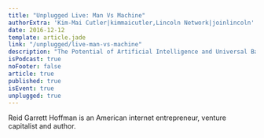```yaml
---
title: "Unplugged Live: Man Vs Machine"
authorExtra: 'Kim-Mai Cutler|kimmaicutler,Lincoln Network|joinlincoln'
date: 2016-12-12
template: article.jade
link: "/unplugged/live-man-vs-machine"
description: "The Potential of Artificial Intelligence and Universal Basic Income"
isPodcast: true
noFooter: false
article: true
published: true
isEvent: true
unplugged: true
---
```


<p>
  Reid Garrett Hoffman is an American internet entrepreneur, venture capitalist and author.
</p>
